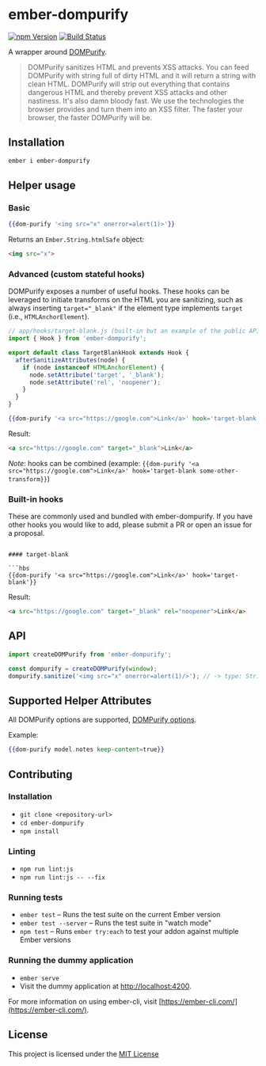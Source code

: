 # ember-dompurify

[![npm Version][npm-badge]][npm]
[![Build Status](https://travis-ci.org/jasonmit/ember-dompurify.svg?branch=master)](https://travis-ci.org/jasonmit/ember-dompurify)

A wrapper around [DOMPurify](https://github.com/cure53/DOMPurify).

> DOMPurify sanitizes HTML and prevents XSS attacks. You can feed DOMPurify with string full of dirty HTML and it will return a string with clean HTML. DOMPurify will strip out everything that contains dangerous HTML and thereby prevent XSS attacks and other nastiness. It's also damn bloody fast. We use the technologies the browser provides and turn them into an XSS filter. The faster your browser, the faster DOMPurify will be.

## Installation

```sh
ember i ember-dompurify
```

## Helper usage


### Basic

```hbs
{{dom-purify '<img src="x" onerror=alert(1)>'}}
```

Returns an `Ember.String.htmlSafe` object:
```html
<img src="x">
```

### Advanced (custom stateful hooks)

DOMPurify exposes a number of useful hooks.  These hooks can be leveraged to initiate transforms on the HTML you are sanitizing, such as always inserting `target="_blank"` if the element type implements `target` (i.e., `HTMLAnchorElement`).

```js
// app/hooks/target-blank.js (built-in but an example of the public API)
import { Hook } from 'ember-dompurify';

export default class TargetBlankHook extends Hook {
  afterSanitizeAttributes(node) {
    if (node instanceof HTMLAnchorElement) {
      node.setAttribute('target', '_blank');
      node.setAttribute('rel', 'noopener');
    }
  }
}
```

```hbs
{{dom-purify '<a src="https://google.com">Link</a>' hook='target-blank'}}
```

Result:

```html
<a src="https://google.com" target="_blank">Link</a>
```

_Note_: hooks can be combined (example: `{{dom-purify '<a src="https://google.com">Link</a>' hook='target-blank some-other-transform}}`)

### Built-in hooks

These are commonly used and bundled with ember-dompurify.  If you have other hooks you would like to add, please submit a PR or open an issue for a proposal.

```

#### target-blank

```hbs
{{dom-purify '<a src="https://google.com">Link</a>' hook='target-blank'}}
```

Result:

```html
<a src="https://google.com" target="_blank" rel="noopener">Link</a>
```

## API

```js
import createDOMPurify from 'ember-dompurify';

const dompurify = createDOMPurify(window);
dompurify.sanitize('<img src="x" onerror=alert(1)/>'); // -> type: String, result: `<img src="x">`
```

## Supported Helper Attributes

All DOMPurify options are supported, [DOMPurify options](https://github.com/cure53/DOMPurify#can-i-configure-it).

Example:
```hbs
{{dom-purify model.notes keep-content=true}}
```

Contributing
------------------------------------------------------------------------------

### Installation

* `git clone <repository-url>`
* `cd ember-dompurify`
* `npm install`

### Linting

* `npm run lint:js`
* `npm run lint:js -- --fix`

### Running tests

* `ember test` – Runs the test suite on the current Ember version
* `ember test --server` – Runs the test suite in "watch mode"
* `npm test` – Runs `ember try:each` to test your addon against multiple Ember versions

### Running the dummy application

* `ember serve`
* Visit the dummy application at [http://localhost:4200](http://localhost:4200).

For more information on using ember-cli, visit [https://ember-cli.com/](https://ember-cli.com/).

License
------------------------------------------------------------------------------

This project is licensed under the [MIT License](LICENSE.md)

[npm]: https://www.npmjs.org/package/ember-dompurify
[npm-badge]: https://img.shields.io/npm/v/ember-dompurify.svg?style=flat-square
